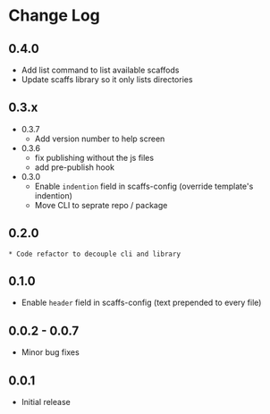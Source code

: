 # Change Log

## 0.4.0

* Add list command to list available scaffods
* Update scaffs library so it only lists directories

## 0.3.x

* 0.3.7
    * Add version number to help screen
* 0.3.6
    * fix publishing without the js files
    * add pre-publish hook
* 0.3.0
    * Enable `indention` field in scaffs-config (override template's indention)
    * Move CLI to seprate repo / package

## 0.2.0
    * Code refactor to decouple cli and library

## 0.1.0

* Enable `header` field in scaffs-config (text prepended to every file)

## 0.0.2 - 0.0.7

* Minor bug fixes

## 0.0.1

* Initial release